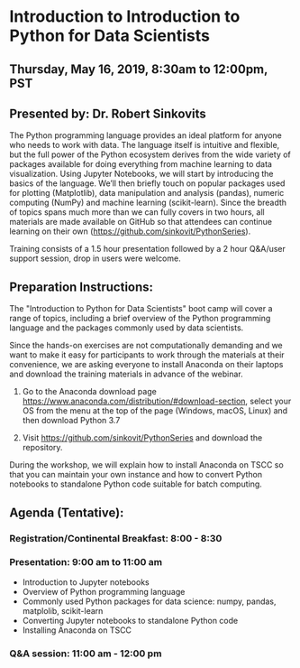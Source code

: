 # Introduction to Introduction to Python for Data Scientists

## Thursday, May 16, 2019, 8:30am to 12:00pm, PST
## Presented by: Dr. Robert Sinkovits

The Python programming language provides an ideal platform for anyone who needs to work with data. The language itself is intuitive and flexible, but the full power of the Python ecosystem derives from the wide variety of packages available for doing everything from machine learning to data visualization. Using Jupyter Notebooks, we will start by introducing the basics of the language. We’ll then briefly touch on popular packages used for plotting (Matplotlib), data manipulation and analysis (pandas), numeric computing (NumPy) and machine learning (scikit-learn). Since the breadth of topics spans much more than we can fully covers in two hours, all materials are made available on GitHub so that attendees can continue learning on their own (https://github.com/sinkovit/PythonSeries).  

Training consists of a 1.5 hour presentation followed by a 2 hour Q&A/user support session, drop in users were welcome.

## Preparation Instructions:

The "Introduction to Python for Data Scientists" boot camp will cover a range of topics, including a brief overview of the Python programming language and the packages commonly used by data scientists.

Since the hands-on exercises are not computationally demanding and we want to make it easy for participants to work through the materials at their convenience, we are asking everyone to install Anaconda on their laptops and download the training materials in advance of the webinar.

1. Go to the Anaconda download page https://www.anaconda.com/distribution/#download-section, select your OS from the menu at the top of the page (Windows, macOS, Linux) and then download Python 3.7

2. Visit https://github.com/sinkovit/PythonSeries and download the repository.

During the workshop, we will explain how to install Anaconda on TSCC so that you can maintain your own instance and how to convert Python notebooks to standalone Python code suitable for batch computing.

## Agenda (Tentative):

### Registration/Continental Breakfast:   8:00 - 8:30
### Presentation: 9:00 am to 11:00 am
* Introduction to Jupyter notebooks
* Overview of Python programming language
* Commonly used Python packages for data science: numpy, pandas, matplolib, scikit-learn
* Converting Jupyter notebooks to standalone Python code
* Installing Anaconda on TSCC
  
### Q&A session: 11:00 am - 12:00 pm
